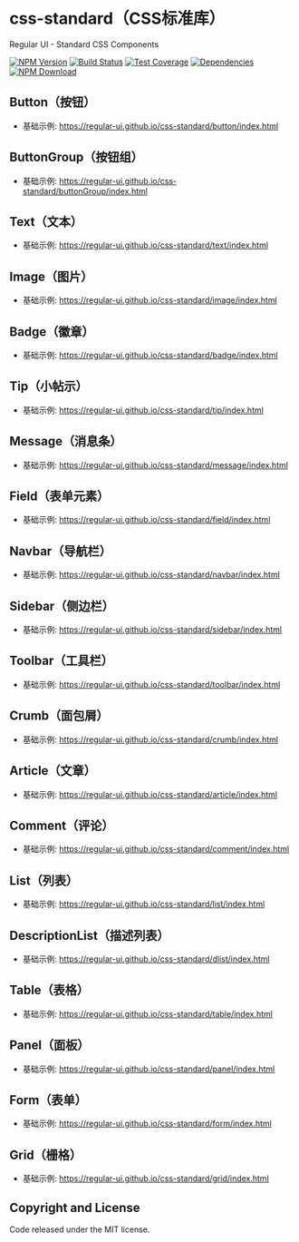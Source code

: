 # css-standard（CSS标准库）
Regular UI - Standard CSS Components

[![NPM Version][npm-img]][npm-url]
[![Build Status][travis-img]][travis-url]
[![Test Coverage][coveralls-img]][coveralls-url]
[![Dependencies][david-img]][david-url]
[![NPM Download][download-img]][download-url]

[npm-img]: http://img.shields.io/npm/v/rgui-css-standard.svg?style=flat-square
[npm-url]: http://npmjs.org/package/rgui-css-standard
[travis-img]: https://img.shields.io/travis/regular-ui/css-standard.svg?style=flat-square
[travis-url]: https://travis-ci.org/regular-ui/css-standard
[coveralls-img]: https://img.shields.io/coveralls/regular-ui/css-standard.svg?style=flat-square
[coveralls-url]: https://coveralls.io/r/regular-ui/css-standard
[david-img]: http://img.shields.io/david/regular-ui/css-standard.svg?style=flat-square
[david-url]: https://david-dm.org/regular-ui/css-standard
[download-img]: https://img.shields.io/npm/dm/rgui-css-standard.svg?style=flat-square
[download-url]: https://npmjs.org/package/rgui-css-standard

## Button（按钮）
- 基础示例: https://regular-ui.github.io/css-standard/button/index.html

## ButtonGroup（按钮组）
- 基础示例: https://regular-ui.github.io/css-standard/buttonGroup/index.html

## Text（文本）
- 基础示例: https://regular-ui.github.io/css-standard/text/index.html

## Image（图片）
- 基础示例: https://regular-ui.github.io/css-standard/image/index.html

## Badge（徽章）
- 基础示例: https://regular-ui.github.io/css-standard/badge/index.html

## Tip（小帖示）
- 基础示例: https://regular-ui.github.io/css-standard/tip/index.html

## Message（消息条）
- 基础示例: https://regular-ui.github.io/css-standard/message/index.html

## Field（表单元素）
- 基础示例: https://regular-ui.github.io/css-standard/field/index.html

## Navbar（导航栏）
- 基础示例: https://regular-ui.github.io/css-standard/navbar/index.html

## Sidebar（侧边栏）
- 基础示例: https://regular-ui.github.io/css-standard/sidebar/index.html

## Toolbar（工具栏）
- 基础示例: https://regular-ui.github.io/css-standard/toolbar/index.html

## Crumb（面包屑）
- 基础示例: https://regular-ui.github.io/css-standard/crumb/index.html

## Article（文章）
- 基础示例: https://regular-ui.github.io/css-standard/article/index.html

## Comment（评论）
- 基础示例: https://regular-ui.github.io/css-standard/comment/index.html

## List（列表）
- 基础示例: https://regular-ui.github.io/css-standard/list/index.html

## DescriptionList（描述列表）
- 基础示例: https://regular-ui.github.io/css-standard/dlist/index.html

## Table（表格）
- 基础示例: https://regular-ui.github.io/css-standard/table/index.html

## Panel（面板）
- 基础示例: https://regular-ui.github.io/css-standard/panel/index.html

## Form（表单）
- 基础示例: https://regular-ui.github.io/css-standard/form/index.html

## Grid（栅格）
- 基础示例: https://regular-ui.github.io/css-standard/grid/index.html

## Copyright and License
Code released under the MIT license.
